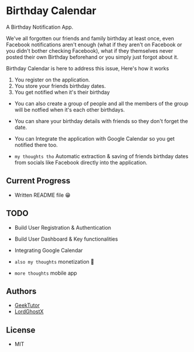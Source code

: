 # Birthday Calendar

A Birthday Notification App.

We've all forgotten our friends and family birthday at least once, even Facebook notifications aren't enough (what if they aren't on Facebook or you didn't bother checking Facebook), what if they themselves never posted their own Birthday beforehand or you simply just forgot about it.

Birthday Calendar is here to address this issue, Here's how it works

1. You register on the application.
1. You store your friends birthday dates.
1. You get notified when it's their birthday

* You can also create a group of people and all the members of the group will be notfied when it's each other birthdays.
* You can share your birthday details with friends so they don't forget the date.
* You can Integrate the application with Google Calendar so you get notified there too.


* `my thoughts tho` Automatic extraction & saving of friends birthday dates from socials like Facebook directly into the application.

## Current Progress
* Written README file 😁

## TODO
* Build User Registration & Authentication
* Build User Dashboard & Key functionalities
* Integrating Google Calendar


* `also my thoughts` monetization 🤗
* `more thoughts` mobile app

## Authors
* [GeekTutor](https://github.com/geektutor)
* [LordGhostX](https://github.com/LordGhostX)

## License
* MIT
